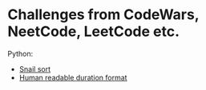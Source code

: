 # Challenges from CodeWars, NeetCode, LeetCode etc.

Python:

- [Snail sort](snail_sort/)
- [Human readable duration format](human_readable_duration_format/)